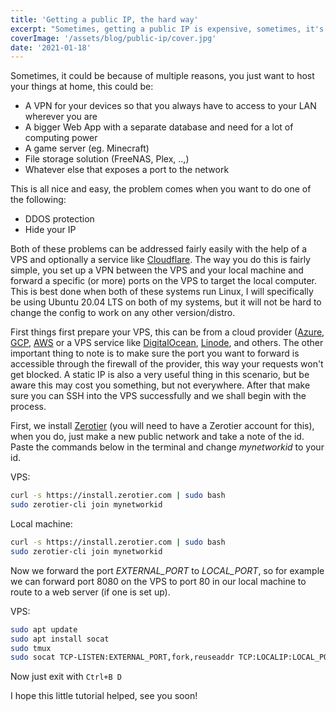 ```yaml
---
title: 'Getting a public IP, the hard way'
excerpt: "Sometimes, getting a public IP is expensive, sometimes, it's difficult, let's make it more difficult and less expensive!."
coverImage: '/assets/blog/public-ip/cover.jpg'
date: '2021-01-18'
---
```


Sometimes, it could be because of multiple reasons, you just want to host your things at home, this could be:
- A VPN for your devices so that you always have to access to your LAN wherever you are
- A bigger Web App with a separate database and need for a lot of computing power
- A game server (eg. Minecraft)
- File storage solution (FreeNAS, Plex, ..,)
- Whatever else that exposes a port to the network

This is all nice and easy, the problem comes when you want to do one of the following:
- DDOS protection
- Hide your IP

Both of these problems can be addressed fairly easily with the help of a VPS and optionally a service like [Cloudflare](https://www.cloudflare.com/). The way you do this is fairly simple, you set up a VPN between the VPS and your local machine and forward a specific (or more) ports on the VPS to target the local computer. This is best done when both of these systems run Linux, I will specifically be using Ubuntu 20.04 LTS on both of my systems, but it will not be hard to change the config to work on any other version/distro.

First things first prepare your VPS, this can be from a cloud provider ([Azure](http://), [GCP](https://cloud.google.com/),  [AWS](https://aws.amazon.com/) or a VPS service like [DigitalOcean](https://www.digitalocean.com/), [Linode](https://www.linode.com/), and others. The other important thing to note is to make sure the port you want to forward is accessible through the firewall of the provider, this way your requests won't get blocked. A static IP is also a very useful thing in this scenario, but be aware this may cost you something, but not everywhere. After that make sure you can SSH into the VPS successfully and we shall begin with the process.

First, we install [Zerotier](https://www.zerotier.com/) (you will need to have a Zerotier account for this), when you do, just make a new public network and take a note of the id. Paste the commands below in the terminal and change *mynetworkid* to your id.

VPS:
```bash
curl -s https://install.zerotier.com | sudo bash
sudo zerotier-cli join mynetworkid
```

Local machine:
```bash
curl -s https://install.zerotier.com | sudo bash
sudo zerotier-cli join mynetworkid
```

Now we forward the port *EXTERNAL_PORT* to *LOCAL_PORT*, so for example we can forward port 8080 on the VPS to port 80 in our local machine to route to a web server (if one is set up).

VPS:
```bash
sudo apt update
sudo apt install socat
sudo tmux
sudo socat TCP-LISTEN:EXTERNAL_PORT,fork,reuseaddr TCP:LOCALIP:LOCAL_PORT 
```
Now just exit with `Ctrl+B D`

I hope this little tutorial helped, see you soon!
